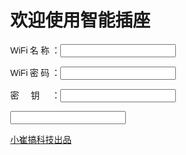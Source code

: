 <!--
 * @Author: CuiYao
 * @Date: 2022-10-27 17:40:24
 * @LastEditors: CuiYao
 * @LastEditTime: 2022-10-27 17:46:43
 * @FilePath: /esp-outlet/otherInfo/Html_zip.md
-->
<!DOCTYPE html><html><head><title>配网页面</title><meta charset=\"UTF-8\"><meta name=\"viewport\"content=\"width=device-width, initial-scale=1\"><style>*{box-sizing:border-box}body{font-family:Arial;margin:0}.header{height:100vh;padding:80px;text-align:center;background:#1a83bc;color:white}label{display:inline-block;width:80px;text-align:justify;text-align-last:justify}.button{background-color:#1a83bc;border:2px solid#FFFFFF;height:50px;width:200px;justify-content:center;align-items:center;font-size:23px;border-radius:8px;color:#FFFFFF}.header h1{font-size:40px}</style></head><body><div class=\"header\"><h1>欢迎使用智能插座</h1><form name=\"my\"action=\"htmlresult\"method=\"POST\"><p><label>WiFi名称：</label><input type=\"text\"name=\"ssid\"placeholder=\"请输入您WiFi的名称\"id=\"aa\"><br><p><label>WiFi密码：</label><input type=\"text\"name=\"pwd\"placeholder=\"请输入您WiFi的密码\"id=\"bb\"><br><p><label>密钥：</label><input type=\"text\"name=\"umsg1\"placeholder=\"请输入您的密钥\"id=\"bb\"><br><p><input class=\"button\"type=\"submit\"value=\"开始配网\"></form><a href=\"https://github.com/CuiYao631\">小崔搞科技出品</a></div></body></html>